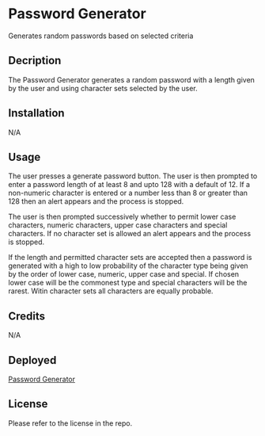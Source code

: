 # Password Generator
Generates random passwords based on selected criteria

## Decription

The Password Generator generates a random password with a length given by the user
and using character sets selected by the user.

## Installation

N/A

## Usage

The user presses a generate password button. The user is then prompted to enter a password
length of at least 8 and upto 128 with a default of 12. If a non-numeric character is entered
or a number less than 8 or greater than 128 then an alert appears and the process is stopped.

The user is then prompted successively whether to permit lower case characters, numeric 
characters, upper case characters and special characters. If no character set is allowed
an alert appears and the process is stopped.

If the length and permitted character sets are accepted then a password is generated with
a high to low probability of the character type being given by the order of lower case, 
numeric, upper case and special. If chosen lower case will be the commonest type and special
characters will be the rarest. Witin character sets all characters are equally probable.

## Credits

N/A

## Deployed

[Password Generator](https://clifftrewin.github.io/password-generator)

## License

Please refer to the license in the repo.

